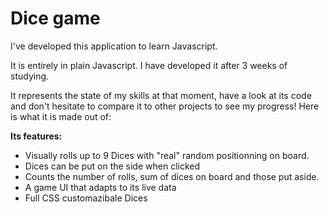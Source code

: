 # Dice game

I've developed this application to learn Javascript.

It is entirely in plain Javascript. I have developed it after 3 weeks of studying.

It represents the state of my skills at that moment, have a look at its code and don't hesitate to compare it to other projects to see my progress! Here is what it is made out of:

**Its features:**

* Visually rolls up to 9 Dices with "real" random positionning on board.
* Dices can be put on the side when clicked
* Counts the number of rolls, sum of dices on board and those put aside.
* A game UI that adapts to its live data
* Full CSS customazibale Dices
